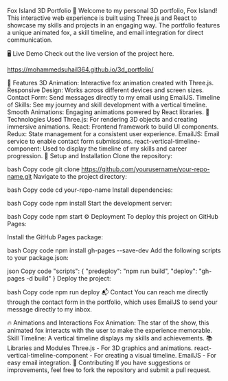 Fox Island 3D Portfolio 🦊
Welcome to my personal 3D portfolio, Fox Island! This interactive web experience is built using Three.js and React to showcase my skills and projects in an engaging way. The portfolio features a unique animated fox, a skill timeline, and email integration for direct communication.

🖥️ Live Demo
Check out the live version of the project here.

https://mohammedsuhail364.github.io/3d_portfolio/

📌 Features
3D Animation: Interactive fox animation created with Three.js.
Responsive Design: Works across different devices and screen sizes.
Contact Form: Send messages directly to my email using EmailJS.
Timeline of Skills: See my journey and skill development with a vertical timeline.
Smooth Animations: Engaging animations powered by React libraries.
🚀 Technologies Used
Three.js: For rendering 3D objects and creating immersive animations.
React: Frontend framework to build UI components.
Redux: State management for a consistent user experience.
EmailJS: Email service to enable contact form submissions.
react-vertical-timeline-component: Used to display the timeline of my skills and career progression.
📄 Setup and Installation
Clone the repository:

bash
Copy code
git clone https://github.com/yourusername/your-repo-name.git
Navigate to the project directory:

bash
Copy code
cd your-repo-name
Install dependencies:

bash
Copy code
npm install
Start the development server:

bash
Copy code
npm start
⚙️ Deployment
To deploy this project on GitHub Pages:

Install the GitHub Pages package:

bash
Copy code
npm install gh-pages --save-dev
Add the following scripts to your package.json:

json
Copy code
"scripts": {
  "predeploy": "npm run build",
  "deploy": "gh-pages -d build"
}
Deploy the project:

bash
Copy code
npm run deploy
📬 Contact
You can reach me directly through the contact form in the portfolio, which uses EmailJS to send your message directly to my inbox.

🔥 Animations and Interactions
Fox Animation: The star of the show, this animated fox interacts with the user to make the experience memorable.
Skill Timeline: A vertical timeline displays my skills and achievements.
📚 Libraries and Modules
Three.js - For 3D graphics and animations.
react-vertical-timeline-component - For creating a visual timeline.
EmailJS - For easy email integration.
🤝 Contributing
If you have suggestions or improvements, feel free to fork the repository and submit a pull request.
